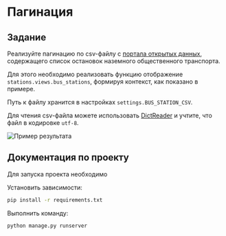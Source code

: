 # Пагинация

## Задание

Реализуйте пагинацию по csv-файлу с [портала открытых данных](https://data.mos.ru/datasets/752), содержащего список остановок наземного общественного транспорта.

Для этого необходимо реализовать функцию отображение `stations.views.bus_stations`, формируя контекст, как показано в примере.

Путь к файлу хранится в настройках `settings.BUS_STATION_CSV`.

Для чтения csv-файла можете использовать [DictReader](https://docs.python.org/3/library/csv.html#csv.DictReader) и учтите, что файл в кодировке `utf-8`.

![Пример результата](./res/result.png)

## Документация по проекту

Для запуска проекта необходимо

Установить зависимости:

```bash
pip install -r requirements.txt
```

Выполнить команду:

```bash
python manage.py runserver
```
